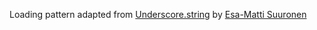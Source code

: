 Loading pattern adapted from [Underscore.string][] by [Esa-Matti Suuronen][epeli]

[Underscore.string]: https://github.com/epeli/underscore.string
[epeli]: https://github.com/epeli
